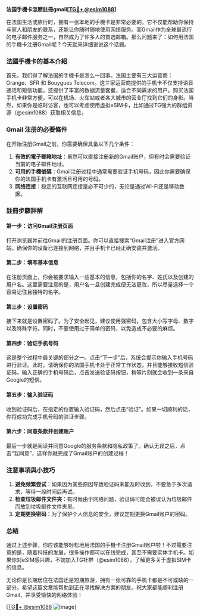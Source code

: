 **法国手機卡怎麽註冊gmail[[TG💪+ @esim1088](https://t.me/s/esim1088)]**

在法国生活或旅行时，拥有一张本地的手機卡是非常必要的。它不仅能帮助你保持与家人和朋友的联系，还能让你随时随地使用网络服务。而Gmail作为全球最流行的电子邮件服务之一，自然成为了许多人的首选邮箱。那么问题来了：如何用法国的手機卡注册Gmail呢？今天就来详细说说这个话题。

### 法國手機卡的基本介紹

首先，我们得了解法国的手機卡是怎么一回事。法国主要有三大运营商：Orange、SFR 和 Bouygues Telecom。这三家运营商提供的手机卡不仅支持语音通话和短信功能，还提供了丰富的数据流量套餐，适合不同需求的用户。购买法国手机卡非常方便，可以在机场、火车站或者各大城市的营业厅找到它们的身影。当然，如果你是临时访客，也可以考虑使用虚拟eSIM卡，比如通过TG强大的群组资源（@esim1088）获取相关信息。

### Gmail 注册的必要條件

在开始注册Gmail之前，你需要确保具备以下几个条件：

1. **有效的電子郵箱地址**：虽然可以直接注册新的Gmail账户，但有时会需要验证当前的电子邮件地址。
2. **可用的手機號碼**：Gmail注册过程中通常需要验证手机号码，因此你需要确保你的法国手机卡有激活且可用的号码。
3. **网络连接**：稳定的互联网连接是必不可少的，无论是通过Wi-Fi还是移动数据。

### 註冊步驟詳解

#### 第一步：访问Gmail注册页面

打开浏览器并前往Gmail的注册页面。你可以直接搜索“Gmail注册”进入官方网站。确保你的设备已连接到网络，并且手机卡已经正确安装并激活。

#### 第二步：填写基本信息

在注册页面上，你会被要求输入一些基本的信息，包括你的名字、姓氏以及创建的用户名。这里需要注意的是，用户名一旦创建完成便无法更改，所以尽量选择一个容易记住且独特的名字。

#### 第三步：设置密码

接下来就是设置密码了。为了安全起见，建议使用强密码，包含大小写字母、数字以及特殊字符。同时，不要使用过于简单的密码，以免造成不必要的麻烦。

#### 第四步：验证手机号码

这是整个过程中最关键的部分之一。点击“下一步”后，系统会提示你输入手机号码进行验证。此时，请确保你的法国手机卡处于正常工作状态，并且能够接收短信验证码。输入正确的手机号码后，点击发送验证码按钮，稍等片刻就会收到一条来自Google的短信。

#### 第五步：输入验证码

收到验证码后，在指定的位置输入验证码，然后点击“验证”。如果一切顺利的话，你将成功完成手机号码的验证步骤。

#### 第六步：同意条款并创建账户

最后一步就是阅读并同意Google的服务条款和隐私政策了。确认无误之后，点击“我同意”，这样你就完成了Gmail账户的创建过程！

### 注意事項與小技巧

1. **避免频繁尝试**：如果因为某些原因导致验证码未能及时收到，不要急于多次请求，等待一段时间后再试。
2. **检查垃圾邮件文件夹**：有时候由于网络问题，验证码可能会被误认为垃圾邮件而放到垃圾邮件文件夹里。
3. **定期更换密码**：为了保护个人信息的安全，建议定期更换Gmail账户的密码。

### 总結

通过上述步骤，你应该能够轻松地用法国的手機卡注册Gmail账户啦！不过需要注意的是，随着科技的发展，很多操作都可以在线完成，甚至不需要实体手机卡。如果你对eSIM感兴趣，不妨加入TG社群（@esim1088），了解更多关于虚拟SIM卡的信息。

无论你是长期居住在法国还是短期旅游，拥有一张可靠的手机卡都是不可或缺的一部分。希望这篇文章能帮助到正在寻找解决方案的朋友。祝大家都能顺利注册Gmail，并享受愉快的网络体验！

[[TG💪+ @esim1088](https://t.me/s/esim1088) ![Image](https://i.postimg.cc/4NQfJmqS/Snipaste-2025-05-13-00-14-12.png)]
